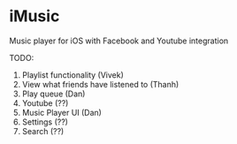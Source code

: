 iMusic
======
Music player for iOS with Facebook and Youtube integration


TODO:

1.  Playlist functionality (Vivek)
2.  View what friends have listened to (Thanh)
3.  Play queue (Dan)
4.  Youtube (??)
5.  Music Player UI (Dan)
6.  Settings (??)
7.  Search (??)
